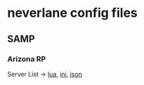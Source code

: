 # neverlane config files

## SAMP

### Arizona RP

Server List -> [lua](https://github.com/neverlane/neverlane/blob/master/samp/arz/serverlist.lua), [ini](https://github.com/neverlane/neverlane/blob/master/samp/arz/serverlist.ini), [json](https://github.com/neverlane/neverlane/blob/master/samp/arz/serverlist.json)

<!--
**neverlane/neverlane** is a ✨ _special_ ✨ repository because its `README.md` (this file) appears on your GitHub profile.

Here are some ideas to get you started:

- 🔭 I’m currently working on ...
- 🌱 I’m currently learning ...
- 👯 I’m looking to collaborate on ...
- 🤔 I’m looking for help with ...
- 💬 Ask me about ...
- 📫 How to reach me: ...
- 😄 Pronouns: ...
- ⚡ Fun fact: ...
-->
